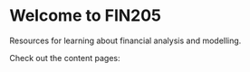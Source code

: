 # Welcome to FIN205

Resources for learning about financial analysis and modelling.

Check out the content pages:

```{tableofcontents}
```
